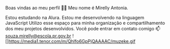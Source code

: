 Boas vindas ao meu perfil 💙💙
Meu nome é Mirelly Antonia.

Estou estudando na Alura.
Estou me desenvolvendo na linguagem JavaScript
Utilizo esse espaço para minha organização e compartilhamento dos meu projetos desenvolvidos.
Você pode entrar em contato comigo 📫
souza.mirelly@escola.pr.gov.br
![]https://media1.tenor.com/m/Qhlfo6GpPjQAAAAC/muzeke.gif
